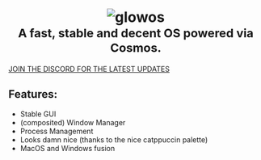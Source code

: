 # <div align="center"> ![glowos](https://github.com/PratyushKing/GlowOS/assets/83279568/5a582b99-22f3-4520-816f-19a787f682b7)<br><sup>A fast, stable and decent OS powered via Cosmos.</sup></div>

[JOIN THE DISCORD FOR THE LATEST UPDATES](https://discord.gg/EV2FjHfcPh)

## Features:
- Stable GUI
- (composited) Window Manager
- Process Management
- Looks damn nice (thanks to the nice catppuccin palette)
- MacOS and Windows fusion
